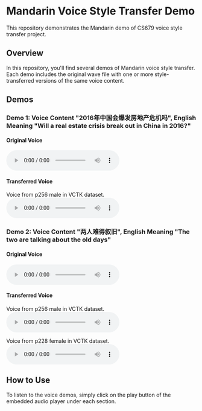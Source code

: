 # Mandarin Voice Style Transfer Demo

This repository demonstrates the Mandarin demo of CS679 voice style transfer project. 

## Overview

In this repository, you'll find several demos of Mandarin voice style transfer. Each demo includes the original wave file with one or more style-transferred versions of the same voice content.

## Demos

### Demo 1: Voice Content "2016年中国会爆发房地产危机吗", English Meaning "Will a real estate crisis break out in China in 2016?"

#### Original Voice
<audio controls>
  <source src="audio/2016_real_estate/male_original_2016.wav" type="audio/wav">
  Your browser does not support the audio element.
</audio>

#### Transferred Voice
Voice from p256 male in VCTK dataset.
<audio controls>
  <source src="audio/2016_real_estate/p256male_transfered_2016.wav" type="audio/wav">
  Your browser does not support the audio element.
</audio>

### Demo 2: Voice Content "两人难得叙旧", English Meaning "The two are talking about the old days"

#### Original Voice
<audio controls>
  <source src="audio/two_old_friend/male_original_two_old_friend.wav" type="audio/wav">
  Your browser does not support the audio element.
</audio>

#### Transferred Voice
Voice from p256 male in VCTK dataset.
<audio controls>
  <source src="audio/two_old_friend/p256_male_transfered_two_old_friend.wav" type="audio/wav">
  Your browser does not support the audio element.
</audio>

Voice from p228 female in VCTK dataset.
<audio controls>
  <source src="audio/two_old_friend/p228_female_transfered_two_old_friend.wav" type="audio/wav">
  Your browser does not support the audio element.
</audio>

## How to Use

To listen to the voice demos, simply click on the play button of the embedded audio player under each section.

